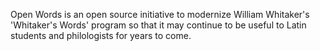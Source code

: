 Open Words is an open source initiative to modernize William Whitaker's 'Whitaker's Words' program so that it may continue to be useful to Latin students and philologists for years to come. 
